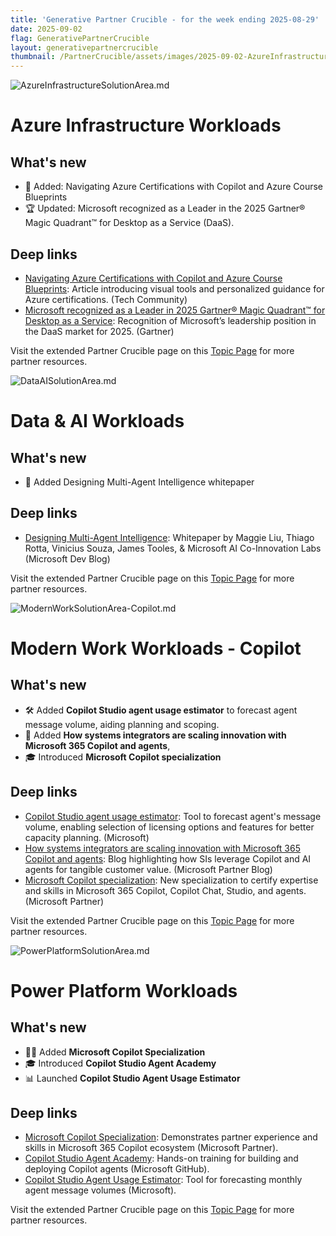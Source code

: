 ```yaml
---
title: 'Generative Partner Crucible - for the week ending 2025-08-29'
date: 2025-09-02
flag: GenerativePartnerCrucible
layout: generativepartnercrucible
thumbnail: /PartnerCrucible/assets/images/2025-09-02-AzureInfrastructureSolutionArea.md-image.png 
---
```


![ AzureInfrastructureSolutionArea.md ]( /PartnerCrucible/assets/images/2025-09-02-AzureInfrastructureSolutionArea.md-image.png )

# Azure Infrastructure Workloads

## What's new

- 🧭 Added: Navigating Azure Certifications with Copilot and Azure Course Blueprints 
- 🏆 Updated: Microsoft recognized as a Leader in the 2025 Gartner® Magic Quadrant™ for Desktop as a Service (DaaS).

## Deep links

- [Navigating Azure Certifications with Copilot and Azure Course Blueprints](https://techcommunity.microsoft.com/blog/microsoft365copilotblog/navigating-azure-certifications-with-copilot-and-azure-course-blueprints/4448322): Article introducing visual tools and personalized guidance for Azure certifications. (Tech Community)
- [Microsoft recognized as a Leader in 2025 Gartner® Magic Quadrant™ for Desktop as a Service](https://www.gartner.com/doc/reprints?id=1-2LNQ8D8H&ct=250812&st=sb&trk=88d45d3f-333e-44f6-95bf-5943c1d425d1&sc_channel=el): Recognition of Microsoft’s leadership position in the DaaS market for 2025. (Gartner)

Visit the extended Partner Crucible page on this [Topic Page](https://lagimik.github.io/PartnerCrucible/AzureInfrastructureSolutionArea) for more partner resources.

![ DataAISolutionArea.md ]( /PartnerCrucible/assets/images/2025-09-02-DataAISolutionArea.md-image.png )

# Data & AI Workloads

## What's new

- 🧠 Added Designing Multi-Agent Intelligence whitepaper 

## Deep links

- [Designing Multi-Agent Intelligence](https://devblogs.microsoft.com/blog/designing-multi-agent-intelligence): Whitepaper by Maggie Liu, Thiago Rotta, Vinicius Souza, James Tooles, & Microsoft AI Co-Innovation Labs (Microsoft Dev Blog)

Visit the extended Partner Crucible page on this [Topic Page](https://lagimik.github.io/PartnerCrucible/DataAISolutionArea) for more partner resources.

![ ModernWorkSolutionArea-Copilot.md ]( /PartnerCrucible/assets/images/2025-09-02-ModernWorkSolutionArea-Copilot.md-image.png )

# Modern Work Workloads - Copilot

## What's new

- 🛠️ Added **Copilot Studio agent usage estimator** to forecast agent message volume, aiding planning and scoping.
- 🚀 Added **How systems integrators are scaling innovation with Microsoft 365 Copilot and agents**, 
- 🎓 Introduced **Microsoft Copilot specialization** 

## Deep links

- [Copilot Studio agent usage estimator](https://microsoft.github.io/copilot-studio-estimator/): Tool to forecast agent's message volume, enabling selection of licensing options and features for better capacity planning. (Microsoft)
- [How systems integrators are scaling innovation with Microsoft 365 Copilot and agents](https://partner.microsoft.com/en-us/blog/article/copilot-partner-spotlight-august-2025): Blog highlighting how SIs leverage Copilot and AI agents for tangible customer value. (Microsoft Partner Blog)
- [Microsoft Copilot specialization](https://partner.microsoft.com/en-US/partnership/specialization/microsoft-copilot): New specialization to certify expertise and skills in Microsoft 365 Copilot, Copilot Chat, Studio, and agents. (Microsoft Partner)

Visit the extended Partner Crucible page on this [Topic Page](https://lagimik.github.io/PartnerCrucible/ModernWorkSolutionArea-Copilot) for more partner resources.

![ PowerPlatformSolutionArea.md ]( /PartnerCrucible/assets/images/2025-09-02-PowerPlatformSolutionArea.md-image.png )

# Power Platform Workloads

## What's new

- 🧑‍💻 Added **Microsoft Copilot Specialization**
- 🎓 Introduced **Copilot Studio Agent Academy**
- 📊 Launched **Copilot Studio Agent Usage Estimator**

## Deep links

- [Microsoft Copilot Specialization](https://partner.microsoft.com/en-US/partnership/specialization/microsoft-copilot): Demonstrates partner experience and skills in Microsoft 365 Copilot ecosystem (Microsoft Partner).
- [Copilot Studio Agent Academy](https://microsoft.github.io/agent-academy/): Hands-on training for building and deploying Copilot agents (Microsoft GitHub).
- [Copilot Studio Agent Usage Estimator](https://microsoft.github.io/copilot-studio-estimator/): Tool for forecasting monthly agent message volumes (Microsoft).

Visit the extended Partner Crucible page on this [Topic Page](https://lagimik.github.io/PartnerCrucible/PowerPlatformSolutionArea) for more partner resources.

